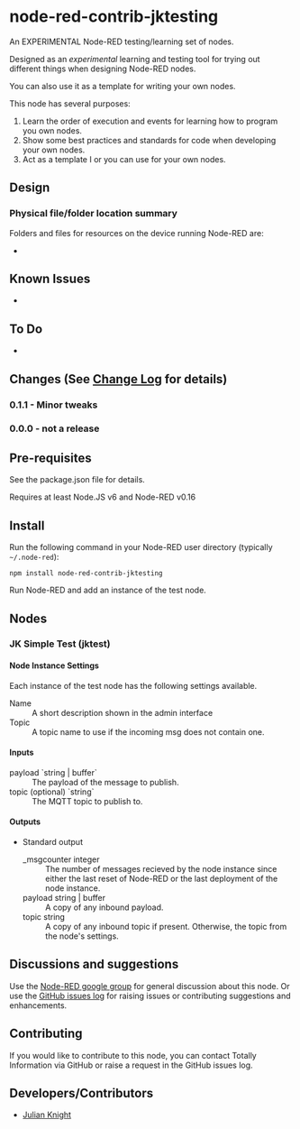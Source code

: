 # node-red-contrib-jktesting

An EXPERIMENTAL Node-RED testing/learning set of nodes.

Designed as an *experimental* learning and testing tool for trying out different things when designing Node-RED nodes.

You can also use it as a template for writing your own nodes.

This node has several purposes:
1. Learn the order of execution and events for learning how to program you own nodes.
2. Show some best practices and standards for code when developing your own nodes.
3. Act as a template I or you can use for your own nodes.

## Design

### Physical file/folder location summary

Folders and files for resources on the device running Node-RED are:

-

## Known Issues

-

## To Do

-

## Changes (See [Change Log](CHANGELOG) for details)

### 0.1.1 - Minor tweaks

### 0.0.0 - not a release

## Pre-requisites

See the package.json file for details.

Requires at least Node.JS v6 and Node-RED v0.16

## Install

Run the following command in your Node-RED user directory (typically `~/.node-red`):

```
npm install node-red-contrib-jktesting
```

Run Node-RED and add an instance of the test node.

## Nodes

### JK Simple Test (jktest)

#### Node Instance Settings

Each instance of the test node has the following settings available.

<dl>
    <dt>Name</dt>
    <dd>A short description shown in the admin interface</dd>
    <dt>Topic</dt>
    <dd>A topic name to use if the incoming msg does not contain one.</dd>
</dl>

#### Inputs
<dl>
    <dt>payload `string | buffer`</dt>
    <dd>The payload of the message to publish.</dd>
    <dt>topic (optional) `string`</dt>
    <dd>The MQTT topic to publish to.</dd>
</dl>

#### Outputs
- Standard output

  <dl class="message-properties">
    <dt>_msgcounter <span class="property-type">integer</span></dt>
    <dd>The number of messages recieved by the node instance since either the last reset of Node-RED or the last deployment of the node instance.</dd>
    <dt>payload <span class="property-type">string | buffer</span></dt>
    <dd>A copy of any inbound payload.</dd>
    <dt>topic <span class="property-type">string</span></dt>
    <dd>A copy of any inbound topic if present. Otherwise, the topic from the node's settings.</dd>
  </dl>

## Discussions and suggestions

Use the [Node-RED google group](https://groups.google.com/forum/#!forum/node-red) for general discussion about this node. Or use the
[GitHub issues log](https://github.com/TotallyInformation/node-red-contrib-jktesting/issues) for raising issues or contributing suggestions and enhancements.

## Contributing

If you would like to contribute to this node, you can contact Totally Information via GitHub or raise a request in the GitHub issues log.

## Developers/Contributors

- [Julian Knight](https://github.com/TotallyInformation)
